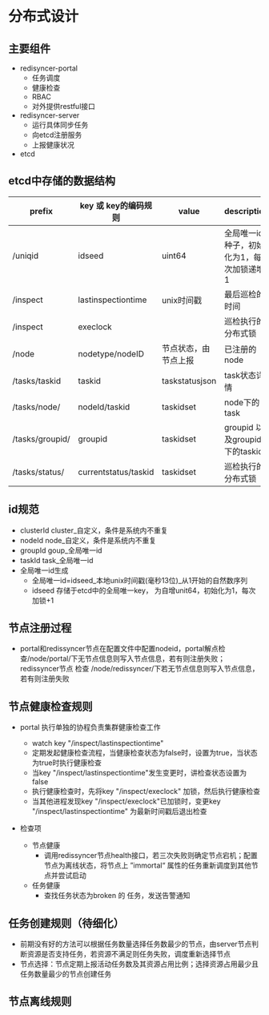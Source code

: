 # 分布式设计

## 主要组件

* redisyncer-portal
  * 任务调度
  * 健康检查
  * RBAC
  * 对外提供restful接口
* redisyncer-server
  * 运行具体同步任务
  * 向etcd注册服务
  * 上报健康状况 
* etcd

## etcd中存储的数据结构

| prefix |key 或 key的编码规则| value | description|
| ---| ---| ---|---|
| /uniqid| idseed | uint64|全局唯一id种子，初始化为1，每次加锁递增1|
| /inspect| lastinspectiontime | unix时间戳|最后巡检的时间|
| /inspect| execlock | |巡检执行的分布式锁|
| /node| nodetype/nodeID | 节点状态，由节点上报|已注册的node|
| /tasks/taskid| taskid | taskstatusjson|task状态详情|
| /tasks/node/| nodeId/taskid | taskidset|node下的task|
| /tasks/groupid/| groupid | taskidset|groupid 以及groupid下的taskid|
| /tasks/status/| currentstatus/taskid | taskidset|巡检执行的分布式锁|

## id规范

* clusterId
  cluster_自定义，条件是系统内不重复
* nodeId
  node_自定义，条件是系统内不重复
* groupId
  goup_全局唯一id
* taskId
  task_全局唯一id
* 全局唯一id生成
  * 全局唯一id=idseed_本地unix时间戳(毫秒13位)_从1开始的自然数序列
  * idseed 存储于etcd中的全局唯一key， 为自增unit64，初始化为1，每次加锁+1

## 节点注册过程

* portal和redissyncer节点在配置文件中配置nodeid，portal解点检查/node/portal/下无节点信息则写入节点信息，若有则注册失败；redissyncer节点 检查 /node/redissyncer/下若无节点信息则写入节点信息，若有则注册失败
  
## 节点健康检查规则

* portal 执行单独的协程负责集群健康检查工作
  * watch key "/inspect/lastinspectiontime"
  * 定期发起健康检查流程，当健康检查状态为false时，设置为true，当状态为true时执行健康检查
  * 当key "/inspect/lastinspectiontime"发生变更时，讲检查状态设置为false
  * 执行健康检查时，先将key "/inspect/execlock" 加锁，然后执行健康检查
  * 当其他进程发现key "/inspect/execlock"已加锁时，变更key "/inspect/lastinspectiontime" 为最新时间戳后退出检查

* 检查项
  * 节点健康
    * 调用redissyncer节点health接口，若三次失败则确定节点宕机；配置节点为离线状态，将节点上 ”immortal“ 属性的任务重新调度到其他节点并尝试启动
  * 任务健康
    * 查找任务状态为broken 的 任务，发送告警通知


## 任务创建规则（待细化）

* 前期没有好的方法可以根据任务数量选择任务数最少的节点，由server节点判断资源是否支持任务，若资源不满足则任务失败，调度重新选择节点
* 节点选择：节点定期上报活动任务数及其资源占用比例；选择资源占用最少且任务数量最少的节点创建任务

## 节点离线规则